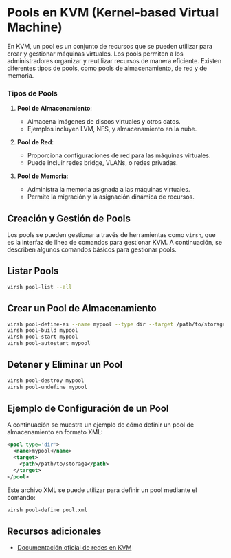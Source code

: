 # Pools en KVM (Kernel-based Virtual Machine)

En KVM, un pool es un conjunto de recursos que se pueden utilizar para crear y gestionar máquinas virtuales. Los pools permiten a los administradores organizar y reutilizar recursos de manera eficiente. Existen diferentes tipos de pools, como pools de almacenamiento, de red y de memoria.

### Tipos de Pools

1. **Pool de Almacenamiento**: 
   - Almacena imágenes de discos virtuales y otros datos.
   - Ejemplos incluyen LVM, NFS, y almacenamiento en la nube.

2. **Pool de Red**: 
   - Proporciona configuraciones de red para las máquinas virtuales.
   - Puede incluir redes bridge, VLANs, o redes privadas.

3. **Pool de Memoria**: 
   - Administra la memoria asignada a las máquinas virtuales.
   - Permite la migración y la asignación dinámica de recursos.

## Creación y Gestión de Pools

Los pools se pueden gestionar a través de herramientas como `virsh`, que es la interfaz de línea de comandos para gestionar KVM. A continuación, se describen algunos comandos básicos para gestionar pools.

## Listar Pools

```bash
virsh pool-list --all
```

## Crear un Pool de Almacenamiento

```bash
virsh pool-define-as --name mypool --type dir --target /path/to/storage
virsh pool-build mypool
virsh pool-start mypool
virsh pool-autostart mypool
````
## Detener y Eliminar un Pool

```bash
virsh pool-destroy mypool
virsh pool-undefine mypool
````
## Ejemplo de Configuración de un Pool
A continuación se muestra un ejemplo de cómo definir un pool de almacenamiento en formato XML:

```xml
<pool type='dir'>
  <name>mypool</name>
  <target>
    <path>/path/to/storage</path>
  </target>
</pool>
```
Este archivo XML se puede utilizar para definir un pool mediante el comando:

``` bash
virsh pool-define pool.xml
```

## Recursos adicionales

- [Documentación oficial de redes en KVM](https://wiki.libvirt.org/page/Networking)

